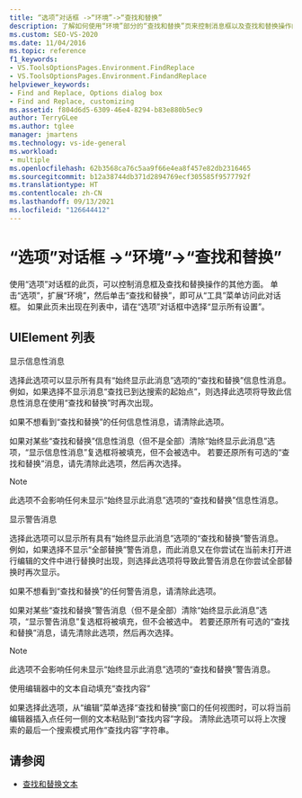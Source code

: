 ```yaml
---
title: “选项”对话框 ->“环境”->“查找和替换”
description: 了解如何使用“环境”部分的“查找和替换”页来控制消息框以及查找和替换操作的其他方面。
ms.custom: SEO-VS-2020
ms.date: 11/04/2016
ms.topic: reference
f1_keywords:
- VS.ToolsOptionsPages.Environment.FindReplace
- VS.ToolsOptionsPages.Environment.FindandReplace
helpviewer_keywords:
- Find and Replace, Options dialog box
- Find and Replace, customizing
ms.assetid: f804d6d5-6309-46e4-8294-b83e880b5ec9
author: TerryGLee
ms.author: tglee
manager: jmartens
ms.technology: vs-ide-general
ms.workload:
- multiple
ms.openlocfilehash: 62b3568ca76c5aa9f66e4ea8f457e82db2316465
ms.sourcegitcommit: b12a38744db371d2894769ecf305585f9577792f
ms.translationtype: HT
ms.contentlocale: zh-CN
ms.lasthandoff: 09/13/2021
ms.locfileid: "126644412"
---
```

# <a name="find-and-replace-environment-options-dialog-box"></a>“选项”对话框 ->“环境”->“查找和替换”

使用“选项”对话框的此页，可以控制消息框及查找和替换操作的其他方面。 单击“选项”，扩展“环境”，然后单击“查找和替换”，即可从“工具”菜单访问此对话框。 如果此页未出现在列表中，请在“选项”对话框中选择“显示所有设置”。

## <a name="uielement-list"></a>UIElement 列表

显示信息性消息

选择此选项可以显示所有具有“始终显示此消息”选项的“查找和替换”信息性消息。 例如，如果选择不显示消息“查找已到达搜索的起始点”，则选择此选项将导致此信息性消息在使用“查找和替换”时再次出现。

如果不想看到“查找和替换”的任何信息性消息，请清除此选项。

如果对某些“查找和替换”信息性消息（但不是全部）清除“始终显示此消息”选项，“显示信息性消息”复选框将被填充，但不会被选中。 若要还原所有可选的“查找和替换”消息，请先清除此选项，然后再次选择。

> [!NOTE]
> 此选项不会影响任何未显示“始终显示此消息”选项的“查找和替换”信息性消息。

显示警告消息

选择此选项可以显示所有具有“始终显示此消息”选项的“查找和替换”警告消息。 例如，如果选择不显示“全部替换”警告消息，而此消息又在你尝试在当前未打开进行编辑的文件中进行替换时出现，则选择此选项将导致此警告消息在你尝试全部替换时再次显示。

如果不想看到“查找和替换”的任何警告消息，请清除此选项。

如果对某些“查找和替换”警告消息（但不是全部）清除“始终显示此消息”选项，“显示警告消息”复选框将被填充，但不会被选中。 若要还原所有可选的“查找和替换”消息，请先清除此选项，然后再次选择。

> [!NOTE]
> 此选项不会影响任何未显示“始终显示此消息”选项的“查找和替换”警告消息。

使用编辑器中的文本自动填充“查找内容”

如果选择此选项，从“编辑”菜单选择“查找和替换”窗口的任何视图时，可以将当前编辑器插入点任何一侧的文本粘贴到“查找内容”字段。 清除此选项可以将上次搜索的最后一个搜索模式用作“查找内容”字符串。

## <a name="see-also"></a>请参阅

- [查找和替换文本](../../ide/finding-and-replacing-text.md)
